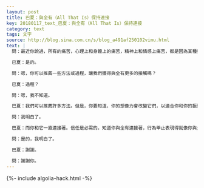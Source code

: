 ```yaml
---
layout: post
title: 巴夏：與全有（All That Is）保持連接
key: 20180117_text_巴夏：與全有（All That Is）保持連接
category: text
tags: 文字
source: http://blog.sina.com.cn/s/blog_a491af250102vimu.html
text: |
  問：最近你說過，所有的痛苦，心理上和身體上的痛苦，精神上和情感上痛苦，都是因為某種與全有（All That Is）的分離造成的。

  巴夏：是的。

  問：嗯，你可以推薦一些方法或過程，讓我們獲得與全有更多的接觸嗎？

  巴夏：過程？

  問：嗯，我不知道。

  巴夏：我們可以推薦許多方法。但是，你要知道，你的想像力會改變它們，以適合你和你的振動。不過，相信方法、過程是必要的，這樣的想法，仍然在延續分離，因為你並沒有說你相信你現在就與全有連接著。

  問：我明白了。

  巴夏：而你和它一直連接著。信任是必需的。知道你與全有連接著，行為舉止表現得就像你與全有連接著，行為舉止表現得就像你相信你與全有連接著，那麼，你就會與全有連接著。

  問：是的，我明白了。

  巴夏：謝謝。

  問：謝謝你。
---
```


{%- include algolia-hack.html -%}
